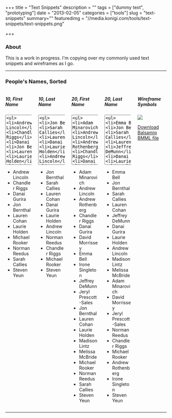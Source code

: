 +++
title = "Text Snippets"
description = ""
tags = ["dummy text", "prototyping"]
date = "2013-02-05"
categories = ["tools"]
slug = "text-snippets"
summary=""
featuredimg = "//media.konigi.com/tools/text-snippets/text-snippets.png"

+++



<h3>About</h3>

<p>This is a work in progress. I'm copying over my commonly used text snippets and wireframes as I go.</p>

<hr />

<h3>People's Names, Sorted</h3>

<div id="peoplenames" class="columns">
<div class="column">
<h5>10, First Name</h5>
<textarea rows="10" class="selectall wide t10 noscroll"><ul>
<li>Andrew Lincoln</li>
<li>Chandler Riggs</li>
<li>Danai Gurira</li>
<li>Jon Bernthal</li>
<li>Lauren Cohan</li>
<li>Laurie Holden</li>
<li>Michael Rooker</li>
<li>Norman Reedus</li>
<li>Sarah Callies</li>
<li>Steven Yeun</li>
</ul></textarea>
<ul>
<li>Andrew Lincoln</li>
<li>Chandler Riggs</li>
<li>Danai Gurira</li>
<li>Jon Bernthal</li>
<li>Lauren Cohan</li>
<li>Laurie Holden</li>
<li>Michael Rooker</li>
<li>Norman Reedus</li>
<li>Sarah Callies</li>
<li>Steven Yeun</li>
</ul>
</div>
<div class="column">
<h5>10, Last Name</h5>
<textarea rows="10" class="selectall wide t10 noscroll"><ul>
<li>Jon Bernthal</li>
<li>Sarah Callies</li>
<li>Lauren Cohan</li>
<li>Danai Gurira</li>
<li>Laurie Holden</li>
<li>Andrew Lincoln</li>
<li>Norman Reedus</li>
<li>Chandler Riggs</li>
<li>Michael Rooker</li>
<li>Steven Yeun</li>
</ul></textarea>
<ul>
<li>Jon Bernthal</li>
<li>Sarah Callies</li>
<li>Lauren Cohan</li>
<li>Danai Gurira</li>
<li>Laurie Holden</li>
<li>Andrew Lincoln</li>
<li>Norman Reedus</li>
<li>Chandler Riggs</li>
<li>Michael Rooker</li>
<li>Steven Yeun</li>
</ul>
</div>
<div class="column">
<h5>20, First Name</h5>
<textarea rows="10" class="selectall wide t10 noscroll"><ul>
<li>Adam Minarovich</li>
<li>Andrew Lincoln</li>
<li>Andrew Rothenberg</li>
<li>Chandler Riggs</li>
<li>Danai Gurira</li>
<li>David Morrissey</li>
<li>Emma Bell</li>
<li>Irone Singleton</li>
<li>Jeffrey DeMunn</li>
<li>Jeryl Prescott-Sales</li>
<li>Jon Bernthal</li>
<li>Lauren Cohan</li>
<li>Laurie Holden</li>
<li>Madison Lintz</li>
<li>Melissa McBride</li>
<li>Michael Rooker</li>
<li>Norman Reedus</li>
<li>Sarah Callies</li>
<li>Steven Yeun</li>
</ul></textarea>
<ul>
<li>Adam Minarovich</li>
<li>Andrew Lincoln</li>
<li>Andrew Rothenberg</li>
<li>Chandler Riggs</li>
<li>Danai Gurira</li>
<li>David Morrissey</li>
<li>Emma Bell</li>
<li>Irone Singleton</li>
<li>Jeffrey DeMunn</li>
<li>Jeryl Prescott-Sales</li>
<li>Jon Bernthal</li>
<li>Lauren Cohan</li>
<li>Laurie Holden</li>
<li>Madison Lintz</li>
<li>Melissa McBride</li>
<li>Michael Rooker</li>
<li>Norman Reedus</li>
<li>Sarah Callies</li>
<li>Steven Yeun</li>
</ul>
</div>
<div class="column">
<h5>20, Last Name</h5>
<textarea rows="10" class="selectall wide t10 noscroll"><ul>
<li>Emma Bell</li>
<li>Jon Bernthal</li>
<li>Sarah Callies</li>
<li>Lauren Cohan</li>
<li>Jeffrey DeMunn</li>
<li>Danai Gurira</li>
<li>Laurie Holden</li>
<li>Andrew Lincoln</li>
<li>Madison Lintz</li>
<li>Melissa McBride</li>
<li>Adam Minarovich</li>
<li>David Morrissey</li>
<li>Jeryl Prescott-Sales</li>
<li>Norman Reedus</li>
<li>Chandler Riggs</li>
<li>Michael Rooker</li>
<li>Andrew Rothenberg</li>
<li>Irone Singleton</li>
<li>Steven Yeun</li>
</ul></textarea>
<ul>
<li>Emma Bell</li>
<li>Jon Bernthal</li>
<li>Sarah Callies</li>
<li>Lauren Cohan</li>
<li>Jeffrey DeMunn</li>
<li>Danai Gurira</li>
<li>Laurie Holden</li>
<li>Andrew Lincoln</li>
<li>Madison Lintz</li>
<li>Melissa McBride</li>
<li>Adam Minarovich</li>
<li>David Morrissey</li>
<li>Jeryl Prescott-Sales</li>
<li>Norman Reedus</li>
<li>Chandler Riggs</li>
<li>Michael Rooker</li>
<li>Andrew Rothenberg</li>
<li>Irone Singleton</li>
<li>Steven Yeun</li>
</ul>
</div>
<div class="column">
<h5>Wireframe Symbols</h5>
<a href="http://media.konigi.com/tools/text-snippets/text-snippets.png" class="group"><img src="http://media.konigi.com/tools/text-snippets/text-snippets.png" class="img-responsive"></a>
<p><a href="https://konigi.mybalsamiq.com/projects/tools/Text+Snippets.bmml">Download Balsamiq BMML file</a></p>
</div>
</div>

<hr />

<style type="text/css">#peoplenames li {margin: 0;"}</style>
